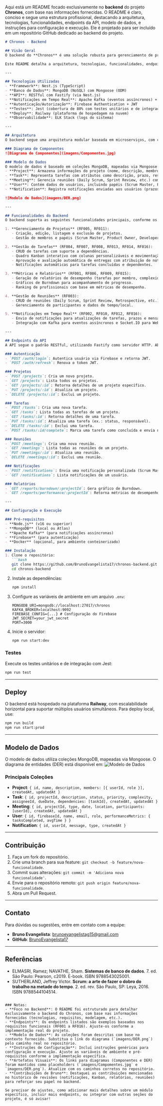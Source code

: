 Aqui está um README focado exclusivamente no **backend** do projeto **Chronos**, com base nas informações fornecidas. O README é claro, conciso e segue uma estrutura profissional, destacando a arquitetura, tecnologias, funcionalidades, endpoints da API, modelo de dados, e instruções para configuração e execução. Ele é projetado para ser incluído em um repositório GitHub dedicado ao backend do projeto.

```markdown
# Chronos - Backend

## Visão Geral
O backend do **Chronos** é uma solução robusta para gerenciamento de projetos ágeis, suportando metodologias como Scrum e Kanban. Desenvolvido com **Nest.js** e **TypeScript**, utiliza **MongoDB** como banco de dados NoSQL e integra **Apache Kafka** e **Socket.IO** para notificações em tempo real. O sistema oferece suporte a dashboards de desempenho, quadros Kanban, gestão de reuniões, métricas de produtividade e automação de processos, promovendo eficiência e colaboração em equipes ágeis.

Este README detalha a arquitetura, tecnologias, funcionalidades, endpoints da API e instruções para configuração e execução do backend.

---

## Tecnologias Utilizadas
- **Framework**: Nest.js (TypeScript)
- **Banco de Dados**: MongoDB (NoSQL) com Mongoose (ODM)
- **API**: RESTful com Fastify (via Nest.js)
- **Notificações em Tempo Real**: Apache Kafka (eventos assíncronos) + Socket.IO (WebSockets)
- **Autenticação/Autorização**: Firebase Authentication + JWT
- **Testes**: Jest (cobertura de 80% com testes unitários e de integração)
- **Deploy**: Railway (plataforma de hospedagem na nuvem)
- **Observabilidade**: ELK Stack (logs do sistema)

---

## Arquitetura
O backend segue uma arquitetura modular baseada em microserviços, com comunicação assíncrona para notificações e eventos. A estrutura é organizada em módulos (Auth, User, Task, Project, Meeting, Notification), utilizando injeção de dependências para maior escalabilidade e manutenção.

### Diagrama de Componentes
![Diagrama de Componentes](imagens/Compomentes.jpg)

### Modelo de Dados
O modelo de dados é baseado em coleções MongoDB, mapeadas via Mongoose. As principais entidades incluem:
- **Project**: Armazena informações do projeto (nome, descrição, membros, papéis).
- **Task**: Representa tarefas com atributos como descrição, prazo, responsável, status, complexidade e dependências.
- **Meeting**: Gerencia reuniões (Daily Scrum, Sprint Review, etc.) com participantes, data e local.
- **User**: Contém dados de usuários, incluindo papéis (Scrum Master, Product Owner, Developer) e métricas de desempenho.
- **Notification**: Registra notificações enviadas aos usuários (prazos, atualizações, tarefas dependentes).

![Modelo de Dados](imagens/DER.png)

---

## Funcionalidades do Backend
O backend suporta as seguintes funcionalidades principais, conforme os requisitos funcionais do projeto:

1. **Gerenciamento de Projetos** (RF005, RF011):
   - Criação, edição, listagem e exclusão de projetos.
   - Gestão de membros e papéis (Scrum Master, Product Owner, Developer).

2. **Gestão de Tarefas** (RF004, RF007, RF008, RF013, RF014, RF016):
   - CRUD de tarefas com suporte a dependências.
   - Quadro Kanban interativo com colunas personalizáveis e movimentação de tarefas.
   - Aprovação e avaliação automática de entregas com atribuição de notas.
   - Notificações automáticas para tarefas concluídas e dependentes.

3. **Métricas e Relatórios** (RF001, RF006, RF009, RF015):
   - Geração de relatórios de desempenho (tarefas por membro, complexidade, tempo médio).
   - Gráficos de Burndown para acompanhamento de progresso.
   - Ranking de profissionais com base em métricas de desempenho.

4. **Gestão de Reuniões** (RF003):
   - CRUD de reuniões (Daily Scrum, Sprint Review, Retrospective, etc.).
   - Gerenciamento de participantes e dados de tempo/local.

5. **Notificações em Tempo Real** (RF002, RF010, RF012, RF016):
   - Envio de notificações para atualizações de tarefas, prazos e mensagens personalizadas.
   - Integração com Kafka para eventos assíncronos e Socket.IO para WebSockets.

---

## Endpoints da API
A API segue o padrão RESTful, utilizando Fastify como servidor HTTP. Abaixo estão os principais endpoints:

### Autenticação
- `POST /auth/login`: Autentica usuário via Firebase e retorna JWT.
- `POST /auth/refresh`: Renova o token JWT.

### Projetos
- `POST /projects`: Cria um novo projeto.
- `GET /projects`: Lista todos os projetos.
- `GET /projects/:id`: Retorna detalhes de um projeto específico.
- `PUT /projects/:id`: Atualiza um projeto.
- `DELETE /projects/:id`: Exclui um projeto.

### Tarefas
- `POST /tasks`: Cria uma nova tarefa.
- `GET /tasks`: Lista todas as tarefas de um projeto.
- `GET /tasks/:id`: Retorna detalhes de uma tarefa.
- `PUT /tasks/:id`: Atualiza uma tarefa (ex.: status, responsável).
- `DELETE /tasks/:id`: Exclui uma tarefa.
- `POST /tasks/:id/complete`: Marca uma tarefa como concluída e envia notificações.

### Reuniões
- `POST /meetings`: Cria uma nova reunião.
- `GET /meetings`: Lista todas as reuniões de um projeto.
- `PUT /meetings/:id`: Atualiza uma reunião.
- `DELETE /meetings/:id`: Exclui uma reunião.

### Notificações
- `POST /notifications`: Envia uma notificação personalizada (Scrum Master).
- `GET /notifications`: Lista notificações de um usuário.

### Relatórios
- `GET /reports/burndown/:projectId`: Gera gráfico de Burndown.
- `GET /reports/performance/:projectId`: Retorna métricas de desempenho da equipe.

---

## Configuração e Execução

### Pré-requisitos
- **Node.js** (v16 ou superior)
- **MongoDB** (local ou Atlas)
- **Apache Kafka** (para notificações assíncronas)
- **Firebase** (para autenticação)
- **Docker** (opcional, para ambiente conteinerizado)

### Instalação
1. Clone o repositório:
   ```bash
   git clone https://github.com/BrunoEvangelista17/chronos-backend.git
   cd chronos-backend
   ```

2. Instale as dependências:
   ```bash
   npm install
   ```

3. Configure as variáveis de ambiente em um arquivo `.env`:
   ```env
   MONGODB_URI=mongodb://localhost:27017/chronos
   KAFKA_BROKER=localhost:9092
   FIREBASE_CONFIG={...} # Configuração do Firebase
   JWT_SECRET=your_jwt_secret
   PORT=3000
   ```

4. Inicie o servidor:
   ```bash
   npm run start:dev
   ```

### Testes
Execute os testes unitários e de integração com Jest:
```bash
npm run test
```

---

## Deploy
O backend está hospedado na plataforma **Railway**, com escalabilidade horizontal para suportar múltiplos usuários simultâneos. Para deploy local, use:
```bash
npm run build
npm run start:prod
```

---

## Modelo de Dados
O modelo de dados utiliza coleções MongoDB, mapeadas via Mongoose. O diagrama de entidades (DER) está disponível em:
![Modelo de Dados](imagens/DER.png)

### Principais Coleções
- **Project**: `{ id, name, description, members: [{ userId, role }], createdAt, updatedAt }`
- **Task**: `{ id, projectId, description, status, priority, complexity, assigneeId, dueDate, dependencies: [taskId], createdAt, updatedAt }`
- **Meeting**: `{ id, projectId, type, date, location, participants: [userId], createdAt, updatedAt }`
- **User**: `{ id, firebaseId, name, email, role, performanceMetrics: { tasksCompleted, avgTime } }`
- **Notification**: `{ id, userId, message, type, createdAt }`

---

## Contribuição
1. Faça um fork do repositório.
2. Crie uma branch para sua feature: `git checkout -b feature/nova-funcionalidade`.
3. Commit suas alterações: `git commit -m 'Adiciona nova funcionalidade'`.
4. Envie para o repositório remoto: `git push origin feature/nova-funcionalidade`.
5. Abra um Pull Request.

---

## Contato
Para dúvidas ou sugestões, entre em contato com a equipe:
- **Bruno Evangelista**: [brunoevangelistag15@gmail.com](mailto:brunoevangelistag15@gmail.com)
- **GitHub**: [BrunoEvangelista17](https://github.com/BrunoEvangelista17)

---

## Referências
- ELMASRI, Ramez; NAVATHE, Sham. **Sistemas de banco de dados**. 7. ed. São Paulo: Pearson, c2019. E-book. ISBN 9788543025001.
- SUTHERLAND, Jeffrey Victor. **Scrum: a arte de fazer o dobro do trabalho na metade do tempo**. 2. ed. rev. São Paulo, SP: Leya, 2016. ISBN 9788544104514.

```

### Notas:
- **Foco no Backend**: O README foi estruturado para detalhar exclusivamente o backend do Chronos, com base nas informações fornecidas (tecnologias, requisitos, modelagem, etc.).
- **Endpoints**: Os endpoints listados são exemplos baseados nos requisitos funcionais (RF001 a RF016). Ajuste-os conforme a implementação real do projeto.
- **Modelo de Dados**: As coleções foram descritas com base no contexto fornecido. Substitua o link do diagrama (`imagens/DER.png`) pelo caminho real no repositório.
- **Instruções de Configuração**: Incluí instruções genéricas para configuração e execução. Ajuste as variáveis de ambiente e pré-requisitos conforme a implementação específica.
- **Artefatos Visuais**: Os links para diagramas (Componentes e DER) foram mantidos como placeholders (`imagens/Compomentes.jpg` e `imagens/DER.png`). Atualize com os caminhos corretos no repositório.
- **Contribuições de Bruno**: Destaquei as contribuições mencionadas no histórico de revisões (notificações, Kanban, relatórios, reuniões) para reforçar seu papel no backend.

Se precisar de ajustes, como adicionar mais detalhes sobre um módulo específico, incluir mais endpoints, ou integrar com outras seções do projeto, é só avisar!
